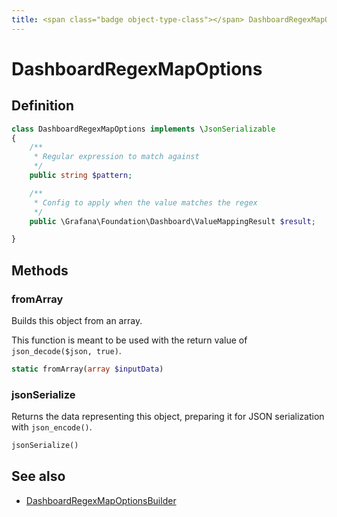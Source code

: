 ```yaml
---
title: <span class="badge object-type-class"></span> DashboardRegexMapOptions
---
```

# <span class="badge object-type-class"></span> DashboardRegexMapOptions

## Definition

```php
class DashboardRegexMapOptions implements \JsonSerializable
{
    /**
     * Regular expression to match against
     */
    public string $pattern;

    /**
     * Config to apply when the value matches the regex
     */
    public \Grafana\Foundation\Dashboard\ValueMappingResult $result;

}
```
## Methods

### <span class="badge object-method"></span> fromArray

Builds this object from an array.

This function is meant to be used with the return value of `json_decode($json, true)`.

```php
static fromArray(array $inputData)
```

### <span class="badge object-method"></span> jsonSerialize

Returns the data representing this object, preparing it for JSON serialization with `json_encode()`.

```php
jsonSerialize()
```

## See also

 * <span class="badge builder"></span> [DashboardRegexMapOptionsBuilder](./builder-DashboardRegexMapOptionsBuilder.md)
